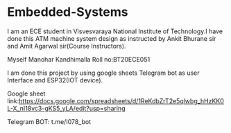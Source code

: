 # Embedded-Systems

I am an ECE student in Visvesvaraya National Institute of Technology.I have done this ATM machine system design as instructed by 
Ankit Bhurane sir and Amit Agarwal sir(Course Instructors).

Myself Manohar Kandhimalla  Roll no:BT20ECE051

I am done this project by using google sheets Telegram bot as user Interface and ESP32(IOT device).


Google sheet link:https://docs.google.com/spreadsheets/d/1ReKdbZrT2e5qlwbg_hHzKK0L-X_nI18vc3-gKS5_yLA/edit?usp=sharing

Telegram BOT: t.me/I078_bot





